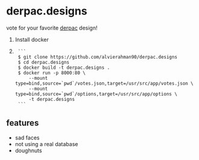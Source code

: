 # derpac.designs

vote for your favorite [derpac](https://github.com/derpac/) design!

1. Install docker
2. 
        ```
        $ git clone https://github.com/alvierahman90/derpac.designs
        $ cd derpac.designs
        $ docker build -t derpac.designs .
        $ docker run -p 8000:80 \
            --mount type=bind,source=`pwd`/votes.json,target=/usr/src/app/votes.json \
            --mount type=bind,source=`pwd`/options,target=/usr/src/app/options \
            -t derpac.designs
        ```

## features

- sad faces
- not using a real database
- doughnuts
